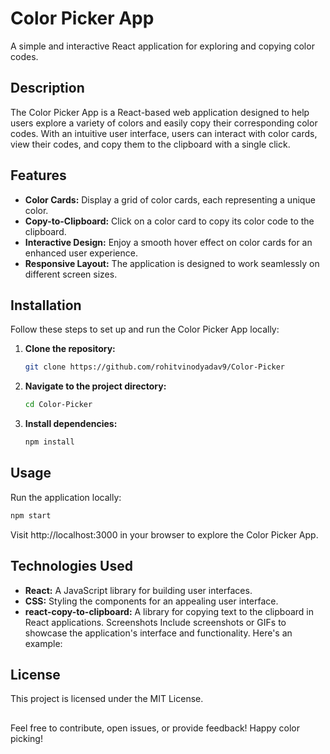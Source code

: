 # Color Picker App

A simple and interactive React application for exploring and copying color codes.

## Description

The Color Picker App is a React-based web application designed to help users explore a variety of colors and easily copy their corresponding color codes. With an intuitive user interface, users can interact with color cards, view their codes, and copy them to the clipboard with a single click.

## Features

- **Color Cards:** Display a grid of color cards, each representing a unique color.
- **Copy-to-Clipboard:** Click on a color card to copy its color code to the clipboard.
- **Interactive Design:** Enjoy a smooth hover effect on color cards for an enhanced user experience.
- **Responsive Layout:** The application is designed to work seamlessly on different screen sizes.

## Installation

Follow these steps to set up and run the Color Picker App locally:

1. **Clone the repository:**

    ```bash
    git clone https://github.com/rohitvinodyadav9/Color-Picker
    ```

2. **Navigate to the project directory:**

    ```bash
    cd Color-Picker
    ```

3. **Install dependencies:**

    ```bash
    npm install
    ```

## Usage

Run the application locally:

```bash
npm start
```

Visit http://localhost:3000 in your browser to explore the Color Picker App.

## Technologies Used
- **React:** A JavaScript library for building user interfaces.
- **CSS:** Styling the components for an appealing user interface.
- **react-copy-to-clipboard:** A library for copying text to the clipboard in React applications.
Screenshots
Include screenshots or GIFs to showcase the application's interface and functionality. Here's an example:


## License
This project is licensed under the MIT License.

##
Feel free to contribute, open issues, or provide feedback! Happy color picking!